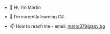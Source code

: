 - 👋 Hi, I’m Martin

- 🌱 I’m currently learning C#

- 📫 How to reach me - email: marto379@abv.bg

<!---
marto379/marto379 is a ✨ special ✨ repository because its `README.md` (this file) appears on your GitHub profile.
You can click the Preview link to take a look at your changes.
--->

